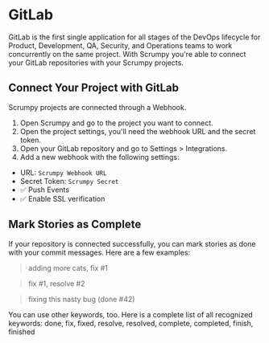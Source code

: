 # GitLab

GitLab is the first single application for all stages of the DevOps lifecycle for Product, Development, QA, Security, and Operations teams to work concurrently on the same project. With Scrumpy you're able to connect your GitLab repositories with your Scrumpy projects.

## Connect Your Project with GitLab

Scrumpy projects are connected through a Webhook.

1. Open Scrumpy and go to the project you want to connect.
3. Open the project settings, you'll need the webhook URL and the secret token.
5. Open your GitLab repository and go to Settings > Integrations.
7. Add a new webhook with the following settings:

* URL: `Scrumpy Webhook URL`
* Secret Token: `Scrumpy Secret`
* ✅ Push Events
* ✅ Enable SSL verification

## Mark Stories as Complete

If your repository is connected successfully, you can mark stories as done with your commit messages. Here are a few examples:

> adding more cats, fix #1

> fix #1, resolve #2

> fixing this nasty bug (done #42)

You can use other keywords, too. Here is a complete list of all recognized keywords: done, fix, fixed, resolve, resolved, complete, completed, finish, finished

